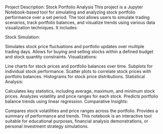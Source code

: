 
Project Description: Stock Portfolio Analysis
This project is a Jupyter Notebook-based tool for simulating and analyzing stock portfolio performance over a set period. The tool allows users to simulate trading scenarios, track portfolio balances, and visualize trends using various data visualization techniques. It includes:

Stock Simulation:

Simulates stock price fluctuations and portfolio updates over multiple trading days.
Allows for buying and selling stocks within a defined budget and stock quantity constraints.
Visualizations:

Line charts for stock prices and portfolio balances over time.
Subplots for individual stock performance.
Scatter plots to correlate stock prices with portfolio balances.
Histograms for stock price distributions.
Statistical Analysis:

Calculates key statistics, including average, maximum, and minimum stock prices.
Analyzes volatility and price ranges for each stock.
Predicts portfolio balance trends using linear regression.
Comparative Insights:

Compares stock volatilities and price ranges across the portfolio.
Provides a summary of performance and trends.
This notebook is an interactive tool suitable for educational purposes, financial analysis demonstrations, or personal investment strategy simulations.

